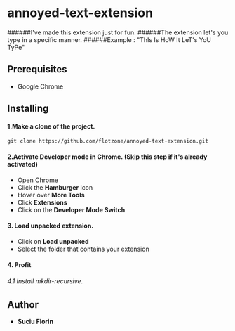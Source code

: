 # annoyed-text-extension

######I've made this extension just for fun.
######The extension let's you type in a specific manner.
######Example : "ThIs Is HoW It LeT's YoU TyPe"

## Prerequisites

- Google Chrome

## Installing

#### 1.Make a clone of the project.

```
git clone https://github.com/flotzone/annoyed-text-extension.git
```

#### 2.Activate Developer mode in Chrome. (Skip this step if it's already activated)

- Open Chrome
- Click the **Hamburger** icon
- Hover over **More Tools**
- Click **Extensions**
- Click on the **Developer Mode Switch**

#### 3. Load unpacked extension.

- Click on **Load unpacked**
- Select the folder that contains your extension

#### 4. Profit

###### 4.1 Install mkdir-recursive.


## Author

- **Suciu Florin**
